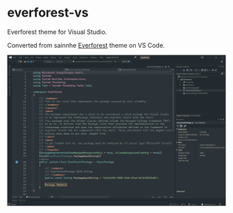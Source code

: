 # everforest-vs

Everforest theme for Visual Studio.

Converted from sainnhe [Everforest](https://github.com/sainnhe/everforest-vscode) theme on VS Code.


![Everforest theme preview](Everforest/Resources/preview.png)